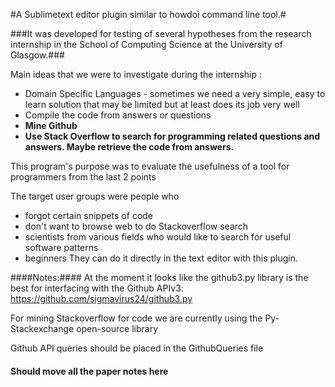 #A Sublimetext editor plugin similar to howdoi command line tool.# 

###It was developed for testing of several hypotheses from the research internship in the School of Computing Science at the University of Glasgow.###


Main ideas that we were to investigate during the internship :
- Domain Specific Languages - sometimes we need a very simple, easy to learn solution that may be limited but at least does its job very well
- Compile the code from answers or questions
- **Mine Github**
- **Use Stack Overflow to search for programming related questions and answers. Maybe retrieve the code from answers.**

This program's purpose was to evaluate the usefulness of a tool for programmers from the last 2 points
 
The target user groups were people who
- forgot certain snippets of code
- don't want to browse web to do Stackoverflow search
- scientists from various fields who would like to search for useful software patterns
- beginners
They can do it directly in the text editor with this plugin.

####Notes:####
At the moment it looks like the github3.py library is the best for interfacing with the Github APIv3:
https://github.com/sigmavirus24/github3.py

For mining Stackoverflow for code we are currently using the Py-Stackexchange open-source library

Github API queries should be placed in the GithubQueries file

<h4>Should move all the paper notes here</h4>
